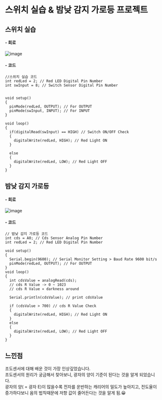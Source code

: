 스위치 실습 & 밤낮 감지 가로등 프로젝트
======================================

스위치 실습
------------
#### - 회로 ####  
![image](https://github.com/sejongsmarcle/2024_Spring_SMARCLE_Snaegi_Study/assets/56903547/249446b5-6423-4345-8de6-b312fe048147)  

#### - 코드 ####  
```
//스위치 실습 코드
int redLed = 2; // Red LED Digital Pin Number
int swInput = 8; // Switch Sensor Digital Pin Number


void setup()
{
  pinMode(redLed, OUTPUT); // For OUTPUT
  pinMode(swInput, INPUT); // For INPUT
}

void loop()
{
  if(digitalRead(swInput) == HIGH) // Switch ON/OFF Check
  {
    digitalWrite(redLed, HIGH); // Red Light ON
  }

  else
  {
    digitalWrite(redLed, LOW); // Red Light OFF
  }
}
```

밤낮 감지 가로등
----------------

#### - 회로 ####  
![image](https://github.com/sejongsmarcle/2024_Spring_SMARCLE_Snaegi_Study/assets/56903547/0aa15afd-b0f7-4025-91d1-127d4a93ce30)  

#### - 코드 ####
```
// 밤낮 감지 가로등 코드
int cds = A0; // Cds Sensor Analog Pin Number
int redLed = 2; // Red LED Digital Pin Number

void setup()
{
  Serial.begin(9600); // Serial Monitor Setting > Baud Rate 9600 bit/s
  pinMode(redLed, OUTPUT); // For OUTPUT
}
void loop()
{
  int cdsValue = analogRead(cds); 
  // cds R Value -> 0 ~ 1023
  // cds R Value ∝ darkness around
  
  Serial.println(cdsValue); // print cdsValue

  if (cdsValue > 700) // cds R Value Check
  {
    digitalWrite(redLed, HIGH); // Red Light ON
  }
  else
  {
    digitalWrite(redLed, LOW); // Red Light OFF
  }
}
```
느낀점
------  

조도센서에 대해 배운 것이 가장 인상깊었습니다.  
조도센서의 원리가 궁금해서 찾아보니, 광자의 양이 기준이 된다는 것을 알게 되었습니다.  
광자의 양( = 광자 E)이 많을수록 전자를 운반하는 캐리어의 밀도가 높아지고, 전도율이 증가하다보니 옴의 법칙때문에 저항 값이 줄어든다는 것을 알게 됨.😀
